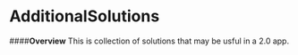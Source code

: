# AdditionalSolutions

####**Overview**
This is collection of solutions that may be usful in a 2.0 app.